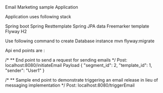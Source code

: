 Email Marketing sample Application

Application uses following stack

Spring boot
Spring Resttemplate
Spring JPA data
Freemarker template
Flyway
H2

Use following command to create Database instance
mvn flyway:migrate

Api end points are :

/*
 ** End point to send a request for sending emails
 */
Post: localhost:8080/initiateEmail
Payload
{
  "segment_id": 2,
  "template_id": 1,
  "sender": "User1"
}

/*
 ** Sample end point to demonstrate triggering an email release in lieu of messaging implementation
*/
Post: localhost:8080/triggerEmail
